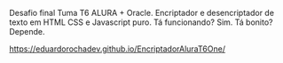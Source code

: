 Desafio final Tuma T6 ALURA + Oracle.
Encriptador e desencriptador de texto em HTML CSS e Javascript puro.
Tá funcionando? Sim. 
Tá bonito? Depende.

 https://eduardorochadev.github.io/EncriptadorAluraT6One/
